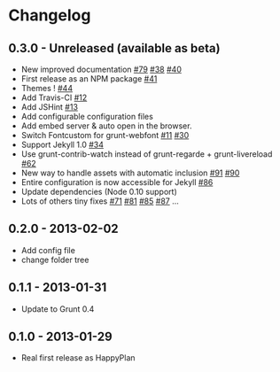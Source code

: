 # Changelog

## 0.3.0 - Unreleased (available as beta)

- New improved documentation [#79](https://github.com/happyplan/happyplan/issues/79) [#38](https://github.com/happyplan/happyplan/issues/38) [#40](https://github.com/happyplan/happyplan/issues/40)
- First release as an NPM package [#41](https://github.com/happyplan/happyplan/issues/41)
- Themes ! [#44 ](https://github.com/happyplan/happyplan/issues/44)
- Add Travis-CI [#12](https://github.com/happyplan/happyplan/issues/12)
- Add JSHint [#13](https://github.com/happyplan/happyplan/issues/13)
- Add configurable configuration files
- Add embed server & auto open in the browser.
- Switch Fontcustom for grunt-webfont [#11](https://github.com/happyplan/happyplan/issues/11) [#30](https://github.com/happyplan/happyplan/pull/30)
- Support Jekyll 1.0 [#34](https://github.com/happyplan/happyplan/issues/34)
- Use grunt-contrib-watch instead of grunt-regarde + grunt-livereload [#62](https://github.com/happyplan/happyplan/issues/62)
- New way to handle assets with automatic inclusion [#91](https://github.com/happyplan/happyplan/issues/91) [#90](https://github.com/happyplan/happyplan/issues/90)
- Entire configuration is now accessible for Jekyll [#86](https://github.com/happyplan/happyplan/issues/86)
- Update dependencies (Node 0.10 support)
- Lots of others tiny fixes [#71](https://github.com/happyplan/happyplan/issues/71) [#81](https://github.com/happyplan/happyplan/issues/81) [#85](https://github.com/happyplan/happyplan/issues/85) [#87](https://github.com/happyplan/happyplan/issues/87) ...

## 0.2.0 - 2013-02-02

- Add config file
- change folder tree

## 0.1.1 - 2013-01-31

- Update to Grunt 0.4

## 0.1.0 - 2013-01-29

- Real first release as HappyPlan
